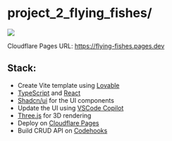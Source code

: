 # project_2_flying_fishes/

![](./img/project_2.jpg)

Cloudflare Pages URL: https://flying-fishes.pages.dev

## Stack:

- Create Vite template using [Lovable](https://lovable.dev)
- [TypeScript](https://www.typescriptlang.org/) and [React](https://reactjs.org/)
- [Shadcn/ui](https://ui.shadcn.com/) for the UI components
- Update the UI using [VSCode Copilot](https://marketplace.visualstudio.com/items?itemName=GitHub.copilot)
- [Three.js](https://threejs.org/) for 3D rendering
- Deploy on [Cloudflare Pages](https://pages.cloudflare.com/)
- Build CRUD API on [Codehooks](https://codehooks.io)
